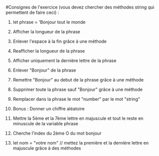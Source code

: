 #Consignes de l'exercice (vous devez chercher des méthodes string qui permettent de faire ceci) :
1. let phrase = 'Bonjour tout le monde
2. Afficher la longueur de la phrase
3. Enlever l'espace à la fin grâce à une méthode
4. Reafficher la longueur de la phrase
5. Afficher uniquement la dernière lettre de la phrase
6. Enlever "Bonjour" de la phrase
7. Remettre "Bonjour" au debut de la phrase grâce à une méthode
8. Supprimer toute la phrase sauf "Bonjour" grâce à une méthode
9. Remplacer dans la phrase le mot "number" par le mot "string"
10. Bonus : Donner un chiffre aléatoire 

11. Mettre la 5ème et la 7ème lettre en majuscule et tout le reste en minuscule de la variable phrase
12. Cherche l'index du 2ème O du mot bonjour
13. let nom = "votre nom" // mettez la première et la dernière lettre en majuscule grâce à des méthodes